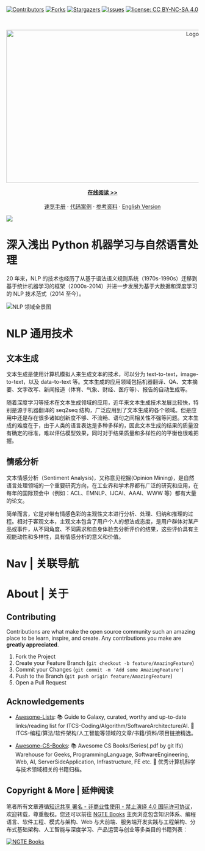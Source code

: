 [![Contributors][contributors-shield]][contributors-url]
[![Forks][forks-shield]][forks-url]
[![Stargazers][stars-shield]][stars-url]
[![Issues][issues-shield]][issues-url]
[![license: CC BY-NC-SA 4.0](https://img.shields.io/badge/license-CC%20BY--NC--SA%204.0-lightgrey.svg)][license-url]

<!-- PROJECT LOGO -->
<br />
<p align="center">
  <a href="https://github.com/wx-chevalier/NLP-Series">
    <img src="https://ngte-superbed.oss-cn-beijing.aliyuncs.com/item/header.svg" alt="Logo" style="width: 100vw;height: 400px" />
  </a>

  <p align="center">
    <a href="https://ng-tech.icu/books/NLP-Series"><strong>在线阅读 >> </strong></a>
    <br />
    <br />
    <a href="https://github.com/wx-chevalier/Awesome-CheatSheets">速览手册</a>
    ·
    <a href="./examples">代码案例</a>
    ·
       <a href="https://github.com/wx-chevalier/Awesome-Lists">参考资料</a>
    ·
    <a href="./README.en.md">English Version</a>

  </p>
</p>

<!-- ABOUT THE PROJECT -->

![](http://nebula.wsimg.com/9231017c407c70957eb3f708365e7a49?AccessKeyId=05106B70AA8440180999&disposition=0&alloworigin=1)

# 深入浅出 Python 机器学习与自然语言处理

20 年来，NLP 的技术也经历了从基于语法语义规则系统（1970s-1990s）迁移到基于统计机器学习的框架（2000s-2014）并进一步发展为基于大数据和深度学习的 NLP 技术范式（2014 至今）。

![NLP 领域全景图](https://s2.ax1x.com/2019/10/11/uHexcq.png)

# NLP 通用技术

## 文本生成

文本生成是使用计算机模拟人来生成文本的技术，可以分为 text-to-text，image-to-text，以及 data-to-text 等。文本生成的应用领域包括机器翻译、QA、文本摘要、文字改写、新闻报道（体育、气象、财经、医疗等）、报告的自动生成等。

随着深度学习等技术在文本生成领域的应用，近年来文本生成技术发展比较快，特别是源于机器翻译的 seq2seq 结构，广泛应用到了文本生成的各个领域。但是应用中还是存在很多诸如创新度不够、不流畅、语句之间相关性不强等问题。文本生成的难度在于，由于人类的语言表达是多种多样的，因此文本生成的结果的质量没有确定的标准，难以评估模型效果，同时对于结果质量和多样性的的平衡也很难把握。

## 情感分析

文本情感分析（Sentiment Analysis)，又称意见挖掘(Opinion Mining)，是自然语言处理领域的一个重要研究方向，在工业界和学术界都有广泛的研究和应用，在每年的国际顶会中（例如：ACL、EMNLP、IJCAI、AAAI、WWW 等）都有大量的论文。

简单而言，它是对带有情感色彩的主观性文本进行分析、处理、归纳和推理的过程。相对于客观文本，主观文本包含了用户个人的想法或态度，是用户群体对某产品或事件，从不同角度、不同需求和自身体验去分析评价的结果，这些评价具有主观能动性和多样性，具有情感分析的意义和价值。

# Nav | 关联导航

# About | 关于

<!-- CONTRIBUTING -->

## Contributing

Contributions are what make the open source community such an amazing place to be learn, inspire, and create. Any contributions you make are **greatly appreciated**.

1. Fork the Project
2. Create your Feature Branch (`git checkout -b feature/AmazingFeature`)
3. Commit your Changes (`git commit -m 'Add some AmazingFeature'`)
4. Push to the Branch (`git push origin feature/AmazingFeature`)
5. Open a Pull Request

<!-- ACKNOWLEDGEMENTS -->

## Acknowledgements

- [Awesome-Lists](https://github.com/wx-chevalier/Awesome-Lists): 📚 Guide to Galaxy, curated, worthy and up-to-date links/reading list for ITCS-Coding/Algorithm/SoftwareArchitecture/AI. 💫 ITCS-编程/算法/软件架构/人工智能等领域的文章/书籍/资料/项目链接精选。

- [Awesome-CS-Books](https://github.com/wx-chevalier/Awesome-CS-Books): :books: Awesome CS Books/Series(.pdf by git lfs) Warehouse for Geeks, ProgrammingLanguage, SoftwareEngineering, Web, AI, ServerSideApplication, Infrastructure, FE etc. :dizzy: 优秀计算机科学与技术领域相关的书籍归档。

## Copyright & More | 延伸阅读

笔者所有文章遵循[知识共享 署名 - 非商业性使用 - 禁止演绎 4.0 国际许可协议](https://creativecommons.org/licenses/by-nc-nd/4.0/deed.zh)，欢迎转载，尊重版权。您还可以前往 [NGTE Books](https://ng-tech.icu/books-gallery/) 主页浏览包含知识体系、编程语言、软件工程、模式与架构、Web 与大前端、服务端开发实践与工程架构、分布式基础架构、人工智能与深度学习、产品运营与创业等多类目的书籍列表：

[![NGTE Books](https://s2.ax1x.com/2020/01/18/19uXtI.png)](https://ng-tech.icu/books-gallery/)

<!-- MARKDOWN LINKS & IMAGES -->
<!-- https://www.markdownguide.org/basic-syntax/#reference-style-links -->

[contributors-shield]: https://img.shields.io/github/contributors/wx-chevalier/NLP-Series.svg?style=flat-square
[contributors-url]: https://github.com/wx-chevalier/NLP-Series/graphs/contributors
[forks-shield]: https://img.shields.io/github/forks/wx-chevalier/NLP-Series.svg?style=flat-square
[forks-url]: https://github.com/wx-chevalier/NLP-Series/network/members
[stars-shield]: https://img.shields.io/github/stars/wx-chevalier/NLP-Series.svg?style=flat-square
[stars-url]: https://github.com/wx-chevalier/NLP-Series/stargazers
[issues-shield]: https://img.shields.io/github/issues/wx-chevalier/NLP-Series.svg?style=flat-square
[issues-url]: https://github.com/wx-chevalier/NLP-Series/issues
[license-shield]: https://img.shields.io/github/license/wx-chevalier/NLP-Series.svg?style=flat-square
[license-url]: https://github.com/wx-chevalier/NLP-Series/blob/master/LICENSE.txt
